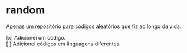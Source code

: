 # random

Apenas um repositório para códigos aleatórios que fiz ao longo da vida.

[x] Adicionei um código.  
[ ] Adicionei códigos em linguagens diferentes.
